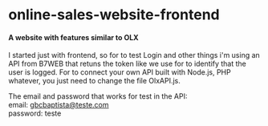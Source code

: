 # online-sales-website-frontend
<h4>A website with features similar to OLX</h4>

I started just with frontend, so for to test Login and other things i'm using an API from B7WEB that retuns the token like we use for to identify that the user is logged.
For to connect your own API built with Node.js, PHP whatever, you just need to change the file OlxAPI.js.

The email and password that works for test in the API:<br/>
email: gbcbaptista@teste.com
<br/>
password: teste
